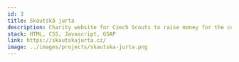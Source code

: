 ```yaml
---
id: 3
title: Skautská jurta
description: Charity website for Czech Scouts to raise money for the construction of the Scout Yurt. My first website ever!
stack: HTML, CSS, Javascript, GSAP
link: https://skautskajurta.cz/
image: ../images/projects/skautska-jurta.png
---
```

